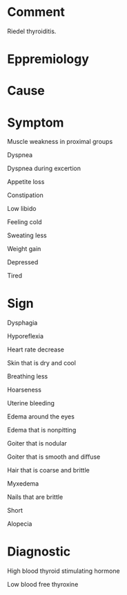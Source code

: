# Comment

Riedel thyroiditis.

# Eppremiology

# Cause

# Symptom

Muscle weakness in proximal groups

Dyspnea

Dyspnea during excertion

Appetite loss

Constipation

Low libido

Feeling cold

Sweating less

Weight gain

Depressed

Tired

# Sign

Dysphagia

Hyporeflexia

Heart rate decrease

Skin that is dry and cool

Breathing less

Hoarseness

Uterine bleeding

Edema around the eyes

Edema that is nonpitting

Goiter that is nodular

Goiter that is smooth and diffuse

Hair that is coarse and brittle

Myxedema

Nails that are brittle

Short

Alopecia

# Diagnostic

High blood thyroid stimulating hormone

Low blood free thyroxine
